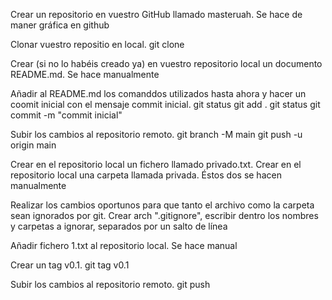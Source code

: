 Crear un repositorio en vuestro GitHub llamado masteruah.
	Se hace de maner gráfica en github

Clonar vuestro repositio en local.
	git clone <urlProyec>

Crear (si no lo habéis creado ya) en vuestro repositorio local un documento README.md.
	Se hace manualmente

Añadir al README.md los comanddos utilizados hasta ahora y hacer un coomit inicial con el mensaje commit inicial.
	git status
	git add .
	git status
	git commit -m "commit inicial"

Subir los cambios al repositorio remoto.
	git branch -M main
	git push -u origin main

Crear en el repositorio local un fichero llamado privado.txt.
Crear en el repositorio local una carpeta llamada privada.
	Éstos dos se hacen manualmente

Realizar los cambios oportunos para que tanto el archivo como la carpeta sean ignorados por git.
	Crear arch ".gitignore", escribir dentro los nombres y carpetas a ignorar, separados por un salto de línea

Añadir fichero 1.txt al repositorio local.
	Se hace manual

Crear un tag v0.1.
	git tag v0.1

Subir los cambios al repositorio remoto.
	git push